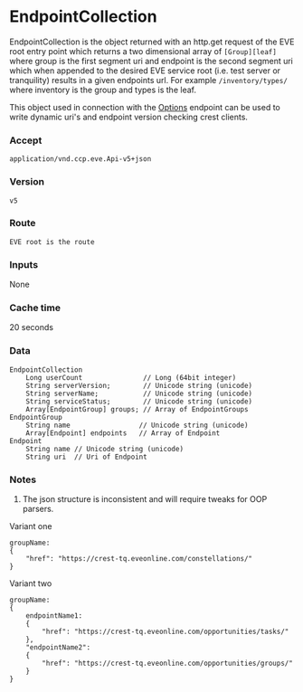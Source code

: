 # EndpointCollection 
EndpointCollection is the object returned with an http.get request of the EVE root entry point which returns a two dimensional array of `[Group][leaf]` where group is the first segment uri and endpoint is the second segment uri which when appended to the desired EVE service root (i.e. test server or tranquility) results in a given endpoints url.  For example `/inventory/types/` where inventory is the group and types is the leaf. 

This object used in connection with the [Options](options.md) endpoint can be used to write dynamic uri's and endpoint version checking crest clients.  

### Accept
`application/vnd.ccp.eve.Api-v5+json`

### Version
`v5`

### Route
`EVE root is the route`

### Inputs
None

### Cache time
20 seconds

### Data

    EndpointCollection
        Long userCount               // Long (64bit integer)
        String serverVersion;        // Unicode string (unicode)
        String serverName;           // Unicode string (unicode)
        String serviceStatus;        // Unicode string (unicode)
        Array[EndpointGroup] groups; // Array of EndpointGroups
    EndpointGroup
	    String name                 // Unicode string (unicode)
	    Array[Endpoint] endpoints	// Array of Endpoint  
    Endpoint
	    String name // Unicode string (unicode)
	    String uri  // Uri of Endpoint  
  
### Notes
1. The json structure is inconsistent and will require tweaks for OOP parsers.

Variant one

	groupName: 
	{
		"href": "https://crest-tq.eveonline.com/constellations/"
	}


Variant two

	groupName: 
	{
		endpointName1: 
		{
			"href": "https://crest-tq.eveonline.com/opportunities/tasks/"
		}, 
		"endpointName2": 
		{
			"href": "https://crest-tq.eveonline.com/opportunities/groups/"
		}
	}
